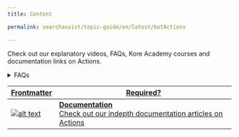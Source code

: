 ```yaml
---
title: Content

permalink: searchassist/topic-guide/en/latest/botActions

---
```

<!--#### Topic Guide
######  Actions-->

  Check out our explanatory videos, FAQs, Kore Academy courses and documentation links on Actions.


<details>
  <summary>FAQs
  </summary>

  <a class="doc-link" target="_blank" href="https://docs.kore.ai/searchassist/concepts/managing-content/linking-your-virtual-assistant/#Integrating_Virtual_Assistant_With_Your_SearchAssist_App">
 
  How do I integrate a Virtual Assistant with the application?

</a>

 <a class="doc-link" target="_blank" href="https://docs.kore.ai/searchassist/concepts/managing-content/linking-your-virtual-assistant/#Managing_Virtual_Assistant_Actions">
 
  How to manage Virtual Assistant actions?

</a>
 


</details>


<a class="doc-link" target="_blank" href="https://docs.kore.ai/searchassist/concepts/managing-content/linking-your-virtual-assistant/">
 

| Frontmatter | Required? | 
|-------------|-------------|
| ![alt text](images/SA_Documentation.svg "Title") | **Documentation**  <br /> Check out our indepth documentation articles on Actions | 


</a>
